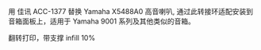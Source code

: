 用 佳讯 ACC-1377 替换 Yamaha X5488A0 高音喇叭, 通过此转接环适配安装到音箱面板上，适用于 Yamaha 9001 系列及其他类似的音箱。

翻转打印，带支撑
infill 10%
